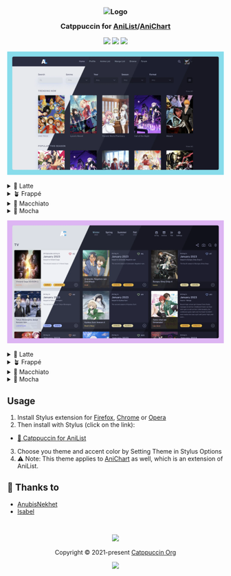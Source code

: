 <h3 align="center">
	<img src="https://raw.githubusercontent.com/catppuccin/catppuccin/main/assets/logos/exports/1544x1544_circle.png" width="100" alt="Logo"/><br/>
	<img src="https://raw.githubusercontent.com/catppuccin/catppuccin/main/assets/misc/transparent.png" height="30" width="0px"/>
	Catppuccin for <a href="https://anilist.co">AniList</a>/<a href="https://anichart.net">AniChart</a>
	<img src="https://raw.githubusercontent.com/catppuccin/catppuccin/main/assets/misc/transparent.png" height="30" width="0px"/>
</h3>

<p align="center">
	<a href="https://github.com/catppuccin/anilist/stargazers"><img src="https://img.shields.io/github/stars/catppuccin/anilist?colorA=363a4f&colorB=b7bdf8&style=for-the-badge"></a>
	<a href="https://github.com/catppuccin/anilist/issues"><img src="https://img.shields.io/github/issues/catppuccin/anilist?colorA=363a4f&colorB=f5a97f&style=for-the-badge"></a>
	<a href="https://github.com/catppuccin/anilist/contributors"><img src="https://img.shields.io/github/contributors/catppuccin/anilist?colorA=363a4f&colorB=a6da95&style=for-the-badge"></a>
</p>

<p align="center">
	<img src="assets/anilist/preview.webp"/>
</p>

<details>
<summary>🌻 Latte</summary>
<img src="assets/anilist/latte.webp"/>
</details>
<details>
<summary>🪴 Frappé</summary>
<img src="assets/anilist/frappe.webp"/>
</details>
<details>
<summary>🌺 Macchiato</summary>
<img src="assets/anilist/macchiato.webp"/>
</details>
<details>
<summary>🌿 Mocha</summary>
<img src="assets/anilist/mocha.webp"/>
</details>

<p align="center">
	<img src="assets/anichart/preview.webp"/>
</p>

<details>
<summary>🌻 Latte</summary>
<img src="assets/anichart/latte.webp"/>
</details>
<details>
<summary>🪴 Frappé</summary>
<img src="assets/anichart/frappe.webp"/>
</details>
<details>
<summary>🌺 Macchiato</summary>
<img src="assets/anichart/macchiato.webp"/>
</details>
<details>
<summary>🌿 Mocha</summary>
<img src="assets/anichart/mocha.webp"/>
</details>

## Usage

1. Install Stylus extension for [Firefox](https://addons.mozilla.org/en-US/firefox/addon/styl-us/), [Chrome](https://chrome.google.com/webstore/detail/stylus/clngdbkpkpeebahjckkjfobafhncgmne) or [Opera](https://addons.opera.com/en-gb/extensions/details/stylus/)
2. Then install with Stylus (click on the link):
  - [🌻 Catppuccin for AniList](https://github.com/catppuccin/anilist/raw/main/src/catppuccin.user.css)
3. Choose you theme and accent color by Setting Theme in Stylus Options
4. ⚠️ Note: This theme applies to [AniChart](https://anichart.net) as well, which is an extension of AniList.

## 💝 Thanks to

- [AnubisNekhet](https://github.com/AnubisNekhet)
- [Isabel](https://github.com/isabelroses)

&nbsp;

<p align="center">
	<img src="https://raw.githubusercontent.com/catppuccin/catppuccin/main/assets/footers/gray0_ctp_on_line.svg?sanitize=true" />
</p>

<p align="center">
	Copyright &copy; 2021-present <a href="https://github.com/catppuccin" target="_blank">Catppuccin Org</a>
</p>

<p align="center">
	<a href="https://github.com/catppuccin/catppuccin/blob/main/LICENSE"><img src="https://img.shields.io/static/v1.svg?style=for-the-badge&label=License&message=MIT&logoColor=d9e0ee&colorA=363a4f&colorB=b7bdf8"/></a>
</p>
